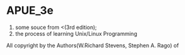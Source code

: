 # APUE_3e
1. some souce from &lt;<Advanced Programming in the Unix Environemnt>(3rd edition);
2. the process of learning Unix/Linux Programming

All copyright by the Authors(W.Richard Stevens, Stephen A. Rago) of <Advanced Programming in the Unix Environemnt>
